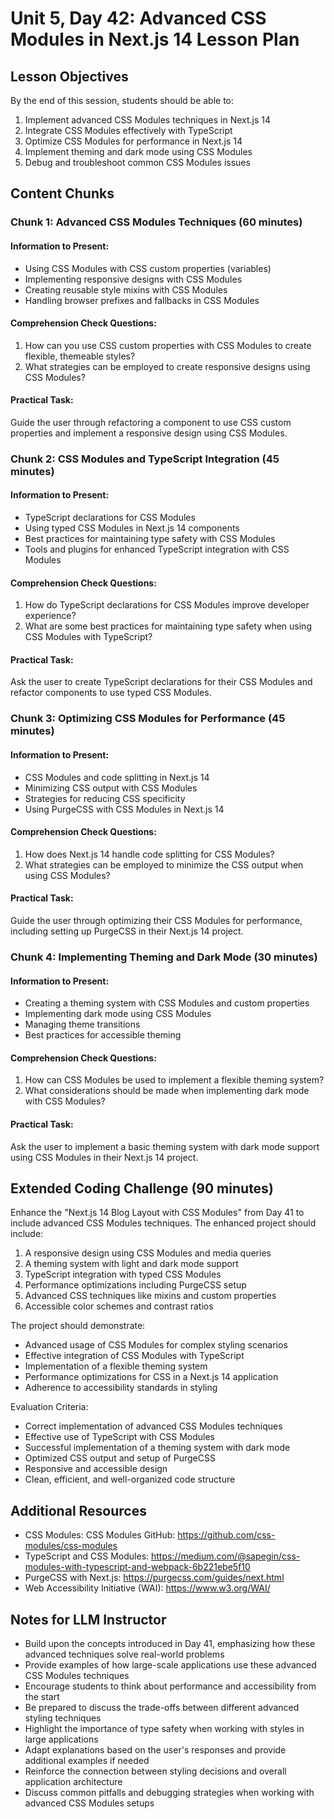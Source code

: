 # Unit 5, Day 42: Advanced CSS Modules in Next.js 14 Lesson Plan

## Lesson Objectives
By the end of this session, students should be able to:
1. Implement advanced CSS Modules techniques in Next.js 14
2. Integrate CSS Modules effectively with TypeScript
3. Optimize CSS Modules for performance in Next.js 14
4. Implement theming and dark mode using CSS Modules
5. Debug and troubleshoot common CSS Modules issues

## Content Chunks

### Chunk 1: Advanced CSS Modules Techniques (60 minutes)

#### Information to Present:
- Using CSS Modules with CSS custom properties (variables)
- Implementing responsive designs with CSS Modules
- Creating reusable style mixins with CSS Modules
- Handling browser prefixes and fallbacks in CSS Modules

#### Comprehension Check Questions:
1. How can you use CSS custom properties with CSS Modules to create flexible, themeable styles?
2. What strategies can be employed to create responsive designs using CSS Modules?

#### Practical Task:
Guide the user through refactoring a component to use CSS custom properties and implement a responsive design using CSS Modules.

### Chunk 2: CSS Modules and TypeScript Integration (45 minutes)

#### Information to Present:
- TypeScript declarations for CSS Modules
- Using typed CSS Modules in Next.js 14 components
- Best practices for maintaining type safety with CSS Modules
- Tools and plugins for enhanced TypeScript integration with CSS Modules

#### Comprehension Check Questions:
1. How do TypeScript declarations for CSS Modules improve developer experience?
2. What are some best practices for maintaining type safety when using CSS Modules with TypeScript?

#### Practical Task:
Ask the user to create TypeScript declarations for their CSS Modules and refactor components to use typed CSS Modules.

### Chunk 3: Optimizing CSS Modules for Performance (45 minutes)

#### Information to Present:
- CSS Modules and code splitting in Next.js 14
- Minimizing CSS output with CSS Modules
- Strategies for reducing CSS specificity
- Using PurgeCSS with CSS Modules in Next.js 14

#### Comprehension Check Questions:
1. How does Next.js 14 handle code splitting for CSS Modules?
2. What strategies can be employed to minimize the CSS output when using CSS Modules?

#### Practical Task:
Guide the user through optimizing their CSS Modules for performance, including setting up PurgeCSS in their Next.js 14 project.

### Chunk 4: Implementing Theming and Dark Mode (30 minutes)

#### Information to Present:
- Creating a theming system with CSS Modules and custom properties
- Implementing dark mode using CSS Modules
- Managing theme transitions
- Best practices for accessible theming

#### Comprehension Check Questions:
1. How can CSS Modules be used to implement a flexible theming system?
2. What considerations should be made when implementing dark mode with CSS Modules?

#### Practical Task:
Ask the user to implement a basic theming system with dark mode support using CSS Modules in their Next.js 14 project.

## Extended Coding Challenge (90 minutes)

Enhance the "Next.js 14 Blog Layout with CSS Modules" from Day 41 to include advanced CSS Modules techniques. The enhanced project should include:

1. A responsive design using CSS Modules and media queries
2. A theming system with light and dark mode support
3. TypeScript integration with typed CSS Modules
4. Performance optimizations including PurgeCSS setup
5. Advanced CSS techniques like mixins and custom properties
6. Accessible color schemes and contrast ratios

The project should demonstrate:
- Advanced usage of CSS Modules for complex styling scenarios
- Effective integration of CSS Modules with TypeScript
- Implementation of a flexible theming system
- Performance optimizations for CSS in a Next.js 14 application
- Adherence to accessibility standards in styling

Evaluation Criteria:
- Correct implementation of advanced CSS Modules techniques
- Effective use of TypeScript with CSS Modules
- Successful implementation of a theming system with dark mode
- Optimized CSS output and setup of PurgeCSS
- Responsive and accessible design
- Clean, efficient, and well-organized code structure

## Additional Resources
- CSS Modules: CSS Modules GitHub: https://github.com/css-modules/css-modules
- TypeScript and CSS Modules: https://medium.com/@sapegin/css-modules-with-typescript-and-webpack-6b221ebe5f10
- PurgeCSS with Next.js: https://purgecss.com/guides/next.html
- Web Accessibility Initiative (WAI): https://www.w3.org/WAI/

## Notes for LLM Instructor
- Build upon the concepts introduced in Day 41, emphasizing how these advanced techniques solve real-world problems
- Provide examples of how large-scale applications use these advanced CSS Modules techniques
- Encourage students to think about performance and accessibility from the start
- Be prepared to discuss the trade-offs between different advanced styling techniques
- Highlight the importance of type safety when working with styles in large applications
- Adapt explanations based on the user's responses and provide additional examples if needed
- Reinforce the connection between styling decisions and overall application architecture
- Discuss common pitfalls and debugging strategies when working with advanced CSS Modules setups

